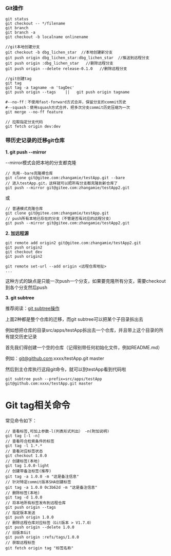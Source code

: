 ### Git操作

```shell
git status 
git checkout -- */filename
git branch
git branch -a
git checkout -b localname onlinename

//git本地创建分支
git checkout -b dbg_lichen_star  //本地创建新分支
git push origin dbg_lichen_star:dbg_lichen_star  //推送到远程分支 
git push origin :dbg_lichen_star   //删除远程分支
git push origin --delete release-0.1.0   //删除远程分支

//git创建tag
git tag
git tag -a tagname -m 'tagDec'
git push origin --tags    ||   git push origin tagname

#--no-ff：不使用fast-forward方式合并，保留分支的commit历史
#--squash：使用squash方式合并，把多次分支commit历史压缩为一次
git merge --no-ff feature

// 拉取指定分支代码
git fetch origin dev:dev
```





### 带历史记录的迁移git仓库

**1. git push --mirror**

--mirror模式会把本地的分支都克隆

```
// 先用--bare克隆裸仓库
git clone git@gitee.com:zhangamie/testApp.git --bare
// 进入testApp.git，这样就可以把所有分支都克隆到新仓库了
git push --mirror git@gitee.com:zhangamie/testApp2.git
```

 或

```
// 普通模式克隆仓库
git clone git@gitee.com:zhangamie/testApp.git
// push所有本地已存在的分支（不管是否有对应的远程分支）
git push --mirror git@gitee.com:zhangamie/testApp2.git
```

 

**2. 加远程源**

```
git remote add origin2 git@gitee.com:zhangamie/testApp2.git
git push origin2
git checkout dev
git push origin2

git remote set-url --add origin <远程仓库地扯>
...
```

这种方式的缺点是只能一次push一个分支，如果要克隆所有分支，需要checkout到各个分支然后push

 

**3. git subtree**

推荐阅读：[git subtree操作](https://segmentfault.com/a/1190000012002151)

上面2种都是整个仓库的迁移，而git subtree可以把某个子目录拆出去

例如想把仓库的目录src/apps/testApp拆出去一个仓库，并且带上这个目录的所有提交历史记录

首先我们得创建一个空的仓库（记得别带任何初始化文件，例如README.md）

例如：git@github.com:xxxx/testApp.git master

然后到主仓库执行这段git命令，就可以到testApp看到代码啦

```
git subtree push --prefix=src/apps/testApp git@github.com:xxxx/testApp.git master
```



# Git tag相关命令

常见命令如下：

```
// 查看标签,可加上参数-l(列表形式列出） -n(附加说明)
git tag [-l -n]
// 查看符合检索条件的标签 
git tag -l 1.*.* 
// 查看对应标签状态 
git checkout 1.0.0 
// 创建标签(本地)
git tag 1.0.0-light 
// 创建带备注标签(推荐) 
git tag -a 1.0.0 -m "这是备注信息" 
// 针对特定commit版本SHA创建标签 
git tag -a 1.0.0 0c3b62d -m "这是备注信息" 
// 删除标签(本地) 
git tag -d 1.0.0 
// 将本地所有标签发布到远程仓库
git push origin --tags 
// 指定版本发送 
git push origin 1.0.0 
// 删除远程仓库对应标签（Git版本 > V1.7.0）
git push origin --delete 1.0.0 
// 旧版本Git 
git push origin :refs/tags/1.0.0
// 获取远程标签
git fetch origin tag "标签名称"
```